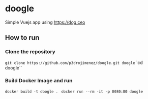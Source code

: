 # doogle
Simple Vuejs app using https://dog.ceo

## How to run

### Clone the repository

`git clone https://github.com/p3drojimenez/doogle.git doogle`
`cd doogle``

### Build Docker Image and run 

`docker build -t doogle . `
`docker run --rm -it -p 8080:80 doogle`

